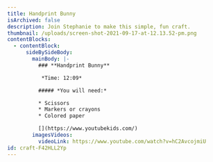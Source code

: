 ```yaml
---
title: Handprint Bunny
isArchived: false
description: Join Stephanie to make this simple, fun craft.
thumbnail: /uploads/screen-shot-2021-09-17-at-12.13.52-pm.png
contentBlocks:
  - contentBlock:
      sideBySideBody:
        mainBody: |-
          ### **Handprint Bunny**

           *Time: 12:09*

          ##### *You will need:*

          * Scissors
          * Markers or crayons
          * Colored paper

          [](https://www.youtubekids.com/)
        imagesVideos:
          videoLink: https://www.youtube.com/watch?v=hC2AvcojmiU
id: craft-F42HLL2Yp
---
```

